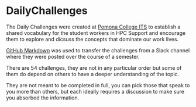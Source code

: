 # DailyChallenges

The Daily Challenges were created at [Pomona College ITS](https://www.pomona.edu/administration/its) to establish a shared vocabulary for the student workers in HPC Support
and encourage them to explore and dicsuss the concepts that dominate our work lives.

[GitHub Markdown](https://github.com/adam-p/markdown-here/wiki/Markdown-Cheatsheet) was used to transfer the challenges from a Slack channel where they were posted over the course of a semester.

There are 54 challenges, they are not in any particular order but some of them do depend on others to have a deeper understanding of the topic.

They are not meant to be completed in full, you can pick those that speak to you more than others, but each ideally requires a discussion
to make sure you absorbed the information.
